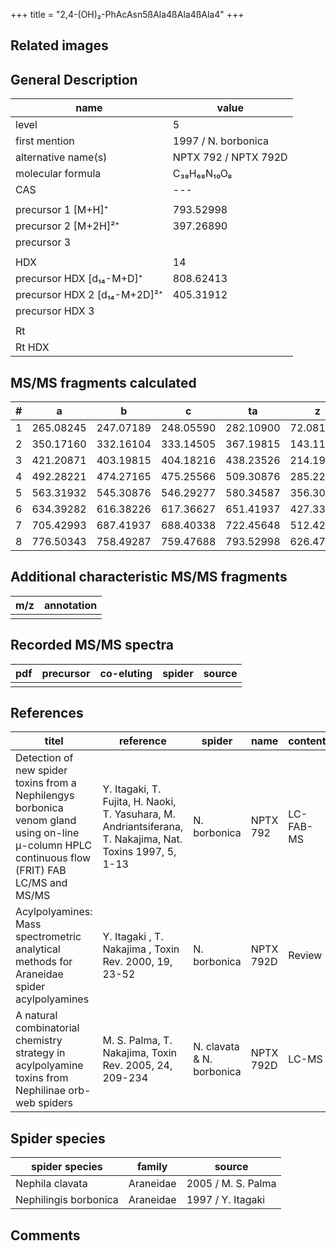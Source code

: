 +++
title = "2,4-(OH)₂-PhAcAsn5ßAla4ßAla4ßAla4"
+++

## Related images

## General Description

| name                         | value                |
|------------------------------|----------------------|
| level                        | 5                    |
| first mention                | 1997 / N. borbonica  |
| alternative name(s)          | NPTX 792 / NPTX 792D |
| molecular formula            | C₃₈H₆₈N₁₀O₈          |
| CAS                          | ---                  |
|                              |                      |
| precursor 1 [M+H]⁺           | 793.52998            |
| precursor 2 [M+2H]²⁺         | 397.26890            |
| precursor 3                  |                      |
|                              |                      |
| HDX                          | 14                   |
| precursor HDX   [d₁₄-M+D]⁺   | 808.62413            |
| precursor HDX 2 [d₁₄-M+2D]²⁺ | 405.31912            |
| precursor HDX 3              |                      |
|                              |                      |
| Rt                           |                      |
| Rt HDX                       |                      |

## MS/MS fragments calculated

| # | a         | b         | c         | ta        | z         | y         | tz        |
|---|-----------|-----------|-----------|-----------|-----------|-----------|-----------|
| 1 | 265.08245 | 247.07189 | 248.05590 | 282.10900 | 72.08132  | 55.05477  | 89.10787  |
| 2 | 350.17160 | 332.16104 | 333.14505 | 367.19815 | 143.11843 | 126.09188 | 160.14498 |
| 3 | 421.20871 | 403.19815 | 404.18216 | 438.23526 | 214.19193 | 197.16538 | 231.21848 |
| 4 | 492.28221 | 474.27165 | 475.25566 | 509.30876 | 285.22904 | 268.20249 | 302.25559 |
| 5 | 563.31932 | 545.30876 | 546.29277 | 580.34587 | 356.30254 | 339.27599 | 373.32909 |
| 6 | 634.39282 | 616.38226 | 617.36627 | 651.41937 | 427.33965 | 410.31310 | 444.36620 |
| 7 | 705.42993 | 687.41937 | 688.40338 | 722.45648 | 512.42880 | 495.40225 | 529.45535 |
| 8 | 776.50343 | 758.49287 | 759.47688 | 793.52998 | 626.47173 | 609.44518 | 643.49828 |

## Additional characteristic MS/MS fragments

| m/z       | annotation |
|-----------|------------|
|           |            |

## Recorded MS/MS spectra

| pdf | precursor | co-eluting | spider    | source                              |
|-----|-----------|------------|-----------|-------------------------------------|
|     |           |            |           |                                     |

## References

| titel                                                                                                                                          | reference                                                                                                 | spider                    | name      | content   | link                                                                                                              |
|------------------------------------------------------------------------------------------------------------------------------------------------|-----------------------------------------------------------------------------------------------------------|---------------------------|-----------|-----------|-------------------------------------------------------------------------------------------------------------------|
| Detection of new spider toxins from a Nephilengys borbonica venom gland using on-line µ-column HPLC continuous flow (FRIT) FAB LC/MS and MS/MS | Y. Itagaki, T. Fujita, H. Naoki, T. Yasuhara, M. Andriantsiferana, T. Nakajima, Nat. Toxins 1997, 5, 1-13 | N. borbonica              | NPTX 792  | LC-FAB-MS | [Link](https://onlinelibrary.wiley.com/doi/abs/10.1002/%28SICI%29%281997%295%3A1%3C1%3A%3AAID-NT1%3E3.0.CO%3B2-8) |
| Acylpolyamines: Mass spectrometric analytical methods for Araneidae spider acylpolyamines                                                      | Y. Itagaki , T. Nakajima , Toxin Rev. 2000, 19, 23-52                                                     | N. borbonica              | NPTX 792D | Review    | [Link](https://www.tandfonline.com/doi/abs/10.1081/TXR-100100314)                                                 |
| A natural combinatorial chemistry strategy in acylpolyamine toxins from Nephilinae orb-web spiders                                             | M. S. Palma, T. Nakajima, Toxin Rev. 2005, 24, 209-234                                                    | N. clavata & N. borbonica | NPTX 792D | LC-MS     | [Link](https://www.tandfonline.com/doi/abs/10.1081/TXR-200057857)                                                 |

## Spider species

| spider species        | family    | source             |
|-----------------------|-----------|--------------------|
| Nephila clavata       | Araneidae | 2005 / M. S. Palma |
| Nephilingis borbonica | Araneidae | 1997 / Y. Itagaki  |

## Comments